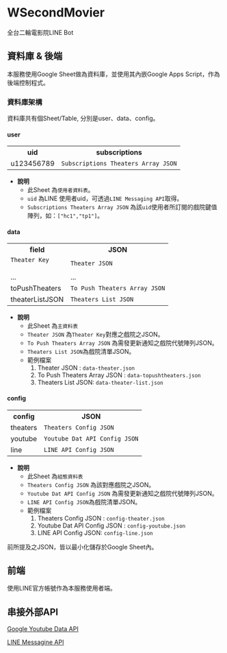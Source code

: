 # WSecondMovier

全台二輪電影院LINE Bot

## 資料庫 & 後端

本服務使用Google Sheet做為資料庫，並使用其內嵌Google Apps Script，作為後端控制程式。

### 資料庫架構

資料庫共有個Sheet/Table, 分別是user、data、config。

#### user
<table>
  <tr>
     <th>uid</th>
     <th>subscriptions</th>
  </tr>  
  <tr>
     <td>u123456789</td>
     <td><code>Subscriptions Theaters Array JSON</code></td>
  </tr>
</table>

+ **說明**
    + 此Sheet 為`使用者資料表`。
    + `uid` 為LINE 使用者uid，可透過`LINE Messaging API`取得。
    + `Subscriptions Theaters Array JSON` 為該`uid`使用者所訂閱的戲院鍵值陣列，如：`["hc1","tp1"]`。

#### data
<table>
  <tr>
     <th>field</th>
     <th>JSON</th>
  </tr>
  <tr>
     <td><code>Theater Key</code</td>
     <td><code>Theater JSON</code></td>
  </tr>
  <tr>
     <td>...</td>
     <td>...</td>
  </tr>
  <tr>
     <td>toPushTheaters</td>
     <td><code>To Push Theaters Array JSON</code></td>
  </tr>
  <tr>
     <td>theaterListJSON</td>
     <td><code>Theaters List JSON</code></td>
  </tr>
</table>

+ **說明**
    + 此Sheet 為`主資料表`
    + `Theater JSON` 為`Theater Key`對應之戲院之JSON。
    + `To Push Theaters Array JSON` 為需發更新通知之戲院代號陣列JSON。
    + `Theaters List JSON`為戲院清單JSON。
    + 範例檔案
        1.  Theater JSON : `data-theater.json`
        2.  To Push Theaters Array JSON : `data-topushtheaters.json`
        3.  Theaters List JSON: `data-theater-list.json`

#### config
<table>
  <tr>
     <th>config</th>
     <th>JSON</th>
  </tr>
  <tr>
     <td>theaters</td>
     <td><code>Theaters Config JSON</code></td>
  </tr>
  <tr>
     <td>youtube</td>
     <td><code>Youtube Dat API Config JSON</code></td>
  </tr>
  <tr>
     <td>line</td>
     <td><code>LINE API Config JSON</code></td>
  </tr>
</table>

+ **說明**
    + 此Sheet 為`組態資料表`
    + `Theaters Config JSON` 為該對應戲院之JSON。
    + `Youtube Dat API Config JSON` 為需發更新通知之戲院代號陣列JSON。
    + `LINE API Config JSON`為戲院清單JSON。
    + 範例檔案
        1.  Theaters Config JSON : `config-theater.json`
        2.  Youtube Dat API Config JSON : `config-youtube.json`
        3.  LINE API Config JSON: `config-line.json`

前所提及之JSON，皆以最小化儲存於Google Sheet內。

## 前端

使用LINE官方帳號作為本服務使用者端。

## 串接外部API

[Google Youtube Data API](https://developers.google.com/youtube/v3)

[LINE Messagine API](https://developers.line.biz/en/reference/messaging-api/)

